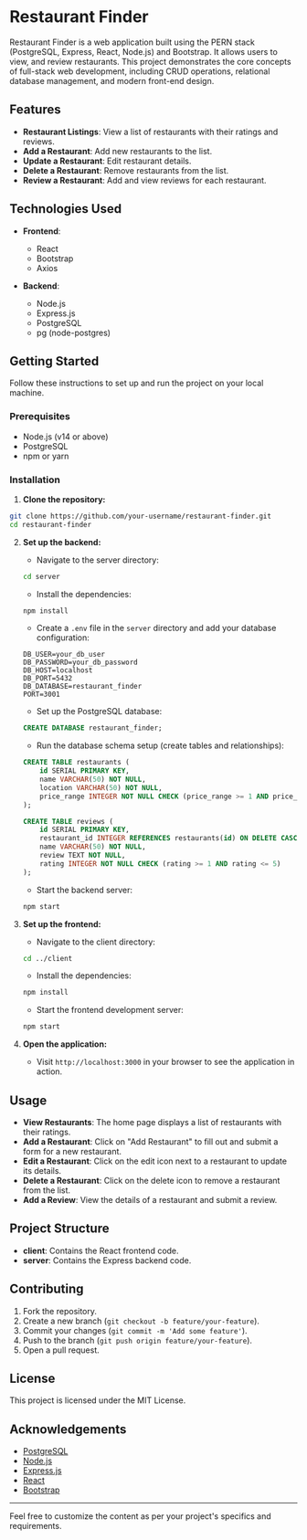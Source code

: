 # Restaurant Finder

Restaurant Finder is a web application built using the PERN stack (PostgreSQL, Express, React, Node.js) and Bootstrap. It allows users to view, and review restaurants. This project demonstrates the core concepts of full-stack web development, including CRUD operations, relational database management, and modern front-end design.

## Features

- **Restaurant Listings**: View a list of restaurants with their ratings and reviews.
- **Add a Restaurant**: Add new restaurants to the list.
- **Update a Restaurant**: Edit restaurant details.
- **Delete a Restaurant**: Remove restaurants from the list.
- **Review a Restaurant**: Add and view reviews for each restaurant.

## Technologies Used

- **Frontend**:
  - React
  - Bootstrap
  - Axios

- **Backend**:
  - Node.js
  - Express.js
  - PostgreSQL
  - pg (node-postgres)

## Getting Started

Follow these instructions to set up and run the project on your local machine.

### Prerequisites

- Node.js (v14 or above)
- PostgreSQL
- npm or yarn

### Installation

1. **Clone the repository:**

```bash
git clone https://github.com/your-username/restaurant-finder.git
cd restaurant-finder
```

2. **Set up the backend:**

   - Navigate to the server directory:

   ```bash
   cd server
   ```

   - Install the dependencies:

   ```bash
   npm install
   ```

   - Create a `.env` file in the `server` directory and add your database configuration:

   ```env
   DB_USER=your_db_user
   DB_PASSWORD=your_db_password
   DB_HOST=localhost
   DB_PORT=5432
   DB_DATABASE=restaurant_finder
   PORT=3001
   ```

   - Set up the PostgreSQL database:

   ```sql
   CREATE DATABASE restaurant_finder;
   ```

   - Run the database schema setup (create tables and relationships):

   ```sql
   CREATE TABLE restaurants (
       id SERIAL PRIMARY KEY,
       name VARCHAR(50) NOT NULL,
       location VARCHAR(50) NOT NULL,
       price_range INTEGER NOT NULL CHECK (price_range >= 1 AND price_range <= 5)
   );

   CREATE TABLE reviews (
       id SERIAL PRIMARY KEY,
       restaurant_id INTEGER REFERENCES restaurants(id) ON DELETE CASCADE,
       name VARCHAR(50) NOT NULL,
       review TEXT NOT NULL,
       rating INTEGER NOT NULL CHECK (rating >= 1 AND rating <= 5)
   );
   ```

   - Start the backend server:

   ```bash
   npm start
   ```

3. **Set up the frontend:**

   - Navigate to the client directory:

   ```bash
   cd ../client
   ```

   - Install the dependencies:

   ```bash
   npm install
   ```

   - Start the frontend development server:

   ```bash
   npm start
   ```

4. **Open the application:**

   - Visit `http://localhost:3000` in your browser to see the application in action.

## Usage

- **View Restaurants**: The home page displays a list of restaurants with their ratings.
- **Add a Restaurant**: Click on "Add Restaurant" to fill out and submit a form for a new restaurant.
- **Edit a Restaurant**: Click on the edit icon next to a restaurant to update its details.
- **Delete a Restaurant**: Click on the delete icon to remove a restaurant from the list.
- **Add a Review**: View the details of a restaurant and submit a review.

## Project Structure

- **client**: Contains the React frontend code.
- **server**: Contains the Express backend code.

## Contributing

1. Fork the repository.
2. Create a new branch (`git checkout -b feature/your-feature`).
3. Commit your changes (`git commit -m 'Add some feature'`).
4. Push to the branch (`git push origin feature/your-feature`).
5. Open a pull request.

## License

This project is licensed under the MIT License.

## Acknowledgements

- [PostgreSQL](https://www.postgresql.org/)
- [Node.js](https://nodejs.org/)
- [Express.js](https://expressjs.com/)
- [React](https://reactjs.org/)
- [Bootstrap](https://getbootstrap.com/)

---

Feel free to customize the content as per your project's specifics and requirements.